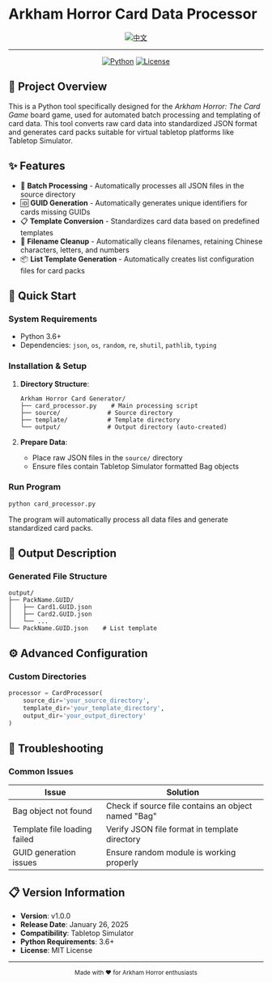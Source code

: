 # Arkham Horror Card Data Processor

<div align="center">

  [![中文](https://img.shields.io/badge/🌐-中文-red.svg?style=for-the-badge)](README.md)

  ---

  [![Python](https://img.shields.io/badge/Python-3.6%2B-green.svg)](https://www.python.org/)
  [![License](https://img.shields.io/badge/License-MIT-yellow.svg)](LICENSE)

</div>

## 📖 Project Overview

This is a Python tool specifically designed for the *Arkham Horror: The Card Game* board game, used for automated batch processing and templating of card data. This tool converts raw card data into standardized JSON format and generates card packs suitable for virtual tabletop platforms like Tabletop Simulator.

## ✨ Features

- 🔄 **Batch Processing** - Automatically processes all JSON files in the source directory
- 🆔 **GUID Generation** - Automatically generates unique identifiers for cards missing GUIDs
- 📋 **Template Conversion** - Standardizes card data based on predefined templates
- 🧹 **Filename Cleanup** - Automatically cleans filenames, retaining Chinese characters, letters, and numbers
- 📦 **List Template Generation** - Automatically creates list configuration files for card packs

## 🚀 Quick Start

### System Requirements

- Python 3.6+
- Dependencies: `json`, `os`, `random`, `re`, `shutil`, `pathlib`, `typing`

### Installation & Setup

1. **Directory Structure**:
   ```
   Arkham Horror Card Generator/
   ├── card_processor.py    # Main processing script
   ├── source/             # Source directory
   ├── template/           # Template directory
   └── output/             # Output directory (auto-created)
   ```

2. **Prepare Data**:
   - Place raw JSON files in the `source/` directory
   - Ensure files contain Tabletop Simulator formatted Bag objects

### Run Program

```bash
python card_processor.py
```

The program will automatically process all data files and generate standardized card packs.

## 📁 Output Description

### Generated File Structure

```
output/
├── PackName.GUID/
│   ├── Card1.GUID.json
│   ├── Card2.GUID.json
│   └── ...
└── PackName.GUID.json    # List template
```

## ⚙️ Advanced Configuration

### Custom Directories

```python
processor = CardProcessor(
    source_dir='your_source_directory',
    template_dir='your_template_directory',
    output_dir='your_output_directory'
)
```

## 🔧 Troubleshooting

### Common Issues

| Issue | Solution |
|-------|----------|
| Bag object not found | Check if source file contains an object named "Bag" |
| Template file loading failed | Verify JSON file format in template directory |
| GUID generation issues | Ensure random module is working properly |

## 📋 Version Information

- **Version**: v1.0.0
- **Release Date**: January 26, 2025
- **Compatibility**: Tabletop Simulator
- **Python Requirements**: 3.6+
- **License**: MIT License

---

<div align="center">

  <sub>Made with ❤️ for Arkham Horror enthusiasts</sub>

</div>
